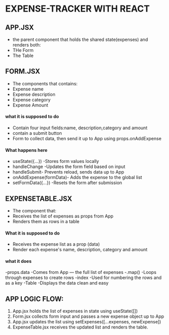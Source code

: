 # EXPENSE-TRACKER WITH REACT

## APP.JSX

- the parent component that holds the shared state(expenses) and renders both:
- THe Form
- The Table

## FORM.JSX

- The components that contains:
- Expense name
- Expense description
- Expense category
- Expense Amount

#### what it is supposed to do

- Contain four input fields:name, description,category and amount
- contain a submit button
- Form to collect data, then send it up to App using props.onAddExpense

#### What happens here

- useState({...}) -Stores form values locally
- handleChange -Updates the form field based on input
- handleSubmit- Prevents reload, sends data up to App
- onAddExpense(formData)- Adds the expense to the global list
- setFormData({...}) -Resets the form after submission

## EXPENSETABLE.JSX

- The component that:
- Receives the list of expenses as props from App
- Renders them as rows in a table

#### What it is supposed to do

- Receives the expense list as a prop (data)
- Render each expense's name, description, category and amount

#### what it does

-props.data -Comes from App — the full list of expenses
-.map() -Loops through expenses to create rows
-index -Used for numbering the rows and as a key
-Table -Displays the data clean and easy

## APP LOGIC FLOW:

1. App.jsx holds the list of expenses in state using useState([])
2. Form.jsx collects form input and passes a new expense object up to App
3. App.jsx updates the list using setExpenses([...expenses, newExpense])
4. ExpenseTable.jsx receives the updated list and renders the table.
